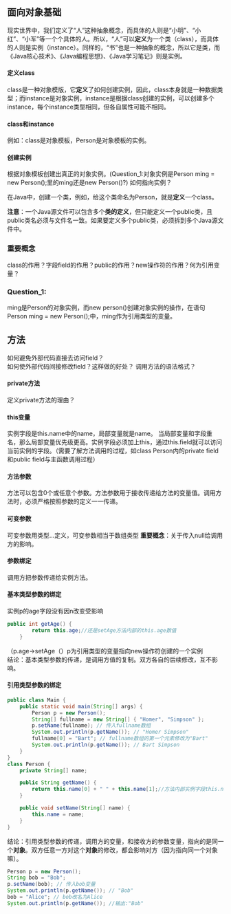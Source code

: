 ## 面向对象基础
现实世界中，我们定义了“人”这种抽象概念，而具体的人则是“小明”、“小红”、“小军”等一个个具体的人。所以，“人”可以**定义**为一个类（class），而具体的人则是实例（instance）。同样的，“书”也是一种抽象的概念，所以它是类，而《Java核心技术》、《Java编程思想》、《Java学习笔记》则是实例。 
#### 定义class
class是一种对象模版，它**定义**了如何创建实例，因此，class本身就是一种数据类型；而instance是对象实例，instance是根据class创建的实例，可以创建多个instance，每个instance类型相同，但各自属性可能不相同。  
#### class和instance
例如：class是对象模板，Person是对象模板的实例。  
#### 创建实例
根据对象模板创建出真正的对象实例。(Question_1:对象实例是Person ming = new Person();里的ming还是new Person()?)
如何指向实例？  

在Java中，创建一个类，例如，给这个类命名为Person，就是**定义**一个class。 

**注意**：一个Java源文件可以包含多个**类的定义**，但只能定义一个public类，且public类名必须与文件名一致。如果要定义多个public类，必须拆到多个Java源文件中。

### 重要概念
class的作用？字段field的作用？public的作用？new操作符的作用？何为引用变量？
### Question_1:
ming是Person的对象实例，而new person()创建对象实例的操作，在语句Person ming = new Person();中，ming作为引用类型的变量。
## 方法
如何避免外部代码直接去访问field？  
如何使外部代码间接修改field？这样做的好处？
调用方法的语法格式？
#### private方法
定义private方法的理由？
#### this变量
实例字段是this.name中的name，局部变量就是name。
当局部变量和字段重名，那么局部变量优先级更高。实例字段必须加上this，通过this.field就可以访问当前实例的字段。（需要了解方法调用的过程，如class Person内的private field和public field与主函数调用过程）
#### 方法参数
方法可以包含0个或任意个参数。方法参数用于接收传递给方法的变量值。调用方法时，必须严格按照参数的定义一一传递。
#### 可变参数
可变参数用类型...定义，可变参数相当于数组类型
**重要概念**：关于传入null给调用方的影响。
#### 参数绑定
调用方把参数传递给实例方法。
#### 基本类型参数的绑定
实例p的age字段没有因n改变受影响
```java
public int getAge() {
        return this.age;//还是setAge方法内部的this.age数值
    }
```
（p.age->setAge（）p为引用类型的变量指向new操作符创建的一个实例  
结论：基本类型参数的传递，是调用方值的复制。双方各自的后续修改，互不影响。
#### 引用类型参数的绑定
```java
public class Main {
    public static void main(String[] args) {
        Person p = new Person();
        String[] fullname = new String[] { "Homer", "Simpson" };
        p.setName(fullname); // 传入fullname数组
        System.out.println(p.getName()); // "Homer Simpson"
        fullname[0] = "Bart"; // fullname数组的第一个元素修改为"Bart"
        System.out.println(p.getName()); // Bart Simpson
    }
}
class Person {
    private String[] name;

    public String getName() {
        return this.name[0] + " " + this.name[1];//方法内部实例字段this.name[n]，和调用方修改的fullname[n]相一致。
    }

    public void setName(String[] name) {
        this.name = name;
    }
}
```
结论：引用类型参数的传递，调用方的变量，和接收方的参数变量，指向的是同一个**对象**。双方任意一方对这个**对象**的修改，都会影响对方（因为指向同一个对象嘛）。
 
```java
Person p = new Person();
String bob = "Bob";
p.setName(bob); // 传入bob变量
System.out.println(p.getName()); // "Bob"
bob = "Alice"; // bob改名为Alice
System.out.println(p.getName()); //输出:"Bob"
```  

    
